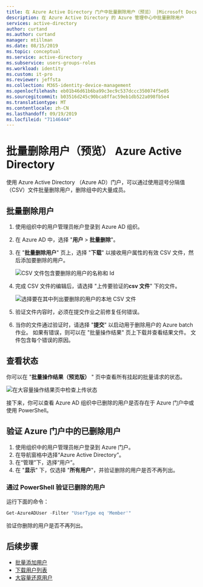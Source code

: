 ```yaml
---
title: 在 Azure Active Directory 门户中批量删除用户（预览） |Microsoft Docs
description: 在 Azure Active Directory 的 Azure 管理中心中批量删除用户
services: active-directory
author: curtand
ms.author: curtand
manager: mtillman
ms.date: 08/15/2019
ms.topic: conceptual
ms.service: active-directory
ms.subservice: users-groups-roles
ms.workload: identity
ms.custom: it-pro
ms.reviewer: jeffsta
ms.collection: M365-identity-device-management
ms.openlocfilehash: eb01b46d61b6ba99c3ec9c537dccc350074f5e05
ms.sourcegitcommit: b03516d245c90bca8ffac59eb1db522a098fb5e4
ms.translationtype: MT
ms.contentlocale: zh-CN
ms.lasthandoff: 09/19/2019
ms.locfileid: "71146444"
---
```

# <a name="bulk-delete-users-preview-in-azure-active-directory"></a>批量删除用户（预览） Azure Active Directory

使用 Azure Active Directory （Azure AD）门户，可以通过使用逗号分隔值（CSV）文件批量删除用户，删除组中的大量成员。

## <a name="to-bulk-delete-users"></a>批量删除用户

1. 使用组织中的用户管理员帐户登录到 Azure AD 组织。
1. 在 Azure AD 中，选择 "**用户** > **批量删除**"。
1. 在 "**批量删除用户**" 页上，选择 "**下载**" 以接收用户属性的有效 CSV 文件，然后添加要删除的用户。

   ![CSV 文件包含要删除的用户的名称和 Id](./media/users-bulk-delete/delete-csv-file.png)

1. 完成 CSV 文件的编辑后，请选择 "上传要验证的**csv 文件**" 下的文件。

   ![选择要在其中列出要删除的用户的本地 CSV 文件](./media/users-bulk-delete/bulk-delete.png)

1. 验证文件内容时，必须在提交作业之前修复任何错误。
1. 当你的文件通过验证时，请选择 "**提交**" 以启动用于删除用户的 Azure batch 作业。 如果有错误，则可以在 "批量操作结果" 页上下载并查看结果文件。 文件包含每个错误的原因。

## <a name="check-status"></a>查看状态

你可以在 "**批量操作结果（预览版）** " 页中查看所有挂起的批量请求的状态。

   ![在大容量操作结果页中检查上传状态](./media/users-bulk-delete/bulk-center.png)

接下来，你可以查看 Azure AD 组织中已删除的用户是否存在于 Azure 门户中或使用 PowerShell。

## <a name="verify-deleted-users-in-the-azure-portal"></a>验证 Azure 门户中的已删除用户

1. 使用组织中的用户管理员帐户登录到 Azure 门户。
1. 在导航窗格中选择“Azure Active Directory”。
1. 在“管理”下，选择“用户”。
1. 在 "**显示**" 下，仅选择 "**所有用户**"，并验证删除的用户是否不再列出。

### <a name="verify-deleted-users-with-powershell"></a>通过 PowerShell 验证已删除的用户

运行下面的命令：

``` PowerShell
Get-AzureADUser -Filter "UserType eq 'Member'"
```

验证你删除的用户是否不再列出。

## <a name="next-steps"></a>后续步骤

- [批量添加用户](users-bulk-add.md)
- [下载用户列表](users-bulk-download.md)
- [大容量还原用户](users-bulk-restore.md)

